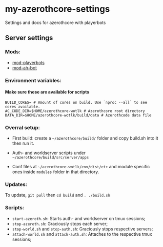 # my-azerothcore-settings
Settings and docs for azerothcore with playerbots

## Server settings

### Mods:
- [mod-playerbots](https://www.azerothcore.org/catalogue#/details/138432861)
- [mod-ah-bot](https://www.azerothcore.org/catalogue#/details/646926161)

### Environment variables:

#### Make sure these are available for scripts

```
BUILD_CORES= # Amount of cores on build. Use `nproc --all` to see cores available.
AC_CODE_DIR=$HOME/azerothcore-wotlk # Azerothcore root directory
DATA_DIR=$HOME/azerothcore-wotlk/build/data # Azerothcode data file
```

### Overral setup:

- First build: create a `~/azerothcore/build/` folder and copy build.sh into it then run it.

- Auth- and worldserver scripts under `~/azerothcore/build/src/server/apps`

- Conf files at `~/azerothcore-wotlk/env/dist/etc` and module specific ones inside `modules` folder in that directory.

### Updates:

To update, `git pull` then `cd build` and `. ./build.sh` 

### Scripts:

- `start-azeroth.sh`: Starts auth- and worldserver on tmux sessions;
- `stop-azeroth.sh`: Graciously stops each server;
- `stop-world.sh` and `stop-auth.sh`: Graciously stops respective servers;
- `attach-world.sh` and `attach-auth.sh`: Attaches to the respective tmux sessions;
